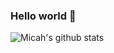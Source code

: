 ### Hello world 👋

![Micah's github stats](https://github-readme-stats.vercel.app/api?username=micahbugbee)


